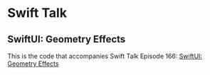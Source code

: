 # Swift Talk
## SwiftUI: Geometry Effects

This is the code that accompanies Swift Talk Episode 166: [SwiftUI: Geometry Effects](https://talk.objc.io/episodes/S01E166-geometry-effects)
